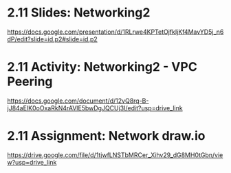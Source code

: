 # 2.11 Slides: Networking2 
https://docs.google.com/presentation/d/1RLrwe4KPTetOjfkIjKf4MavYD5j_n6dP/edit?slide=id.p2#slide=id.p2

# 2.11 Activity: Networking2 - VPC Peering
https://docs.google.com/document/d/12vQ8rq-B-jJ84aEIK0oOxaRkN4rAVlE5bwDgJQCUj3I/edit?usp=drive_link

# 2.11 Assignment: Network draw.io
https://drive.google.com/file/d/1tjwfLNSTbMRCer_Xihv29_dG8MH0tGbn/view?usp=drive_link
